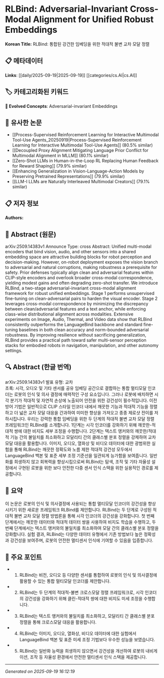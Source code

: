 
# RLBind: Adversarial-Invariant Cross-Modal Alignment for Unified Robust Embeddings

**Korean Title:** RLBind: 통합된 강건한 임베딩을 위한 적대적 불변 교차 모달 정렬

## 📋 메타데이터

**Links**: [[daily/2025-09-19|2025-09-19]] [[categories/cs.AI|cs.AI]]

## 🏷️ 카테고리화된 키워드
**🚀 Evolved Concepts**: Adversarial-invariant Embeddings

## 🔗 유사한 논문
- [[Process-Supervised Reinforcement Learning for Interactive Multimodal Tool-Use Agents_20250919|Process-Supervised Reinforcement Learning for Interactive Multimodal Tool-Use Agents]] (80.5% similar)
- [[Decoupled Proxy Alignment Mitigating Language Prior Conflict for Multimodal Alignment in MLLM]] (80.1% similar)
- [[Zero-Shot LLMs in Human-in-the-Loop RL Replacing Human Feedback for Reward Shaping]] (79.9% similar)
- [[Enhancing Generalization in Vision-Language-Action Models by Preserving Pretrained Representations]] (79.9% similar)
- [[LLM-I LLMs are Naturally Interleaved Multimodal Creators]] (79.1% similar)

## 📋 저자 정보

**Authors:** 

## 📄 Abstract (원문)

arXiv:2509.14383v1 Announce Type: cross 
Abstract: Unified multi-modal encoders that bind vision, audio, and other sensors into a shared embedding space are attractive building blocks for robot perception and decision-making. However, on-robot deployment exposes the vision branch to adversarial and natural corruptions, making robustness a prerequisite for safety. Prior defenses typically align clean and adversarial features within CLIP-style encoders and overlook broader cross-modal correspondence, yielding modest gains and often degrading zero-shot transfer. We introduce RLBind, a two-stage adversarial-invariant cross-modal alignment framework for robust unified embeddings. Stage 1 performs unsupervised fine-tuning on clean-adversarial pairs to harden the visual encoder. Stage 2 leverages cross-modal correspondence by minimizing the discrepancy between clean/adversarial features and a text anchor, while enforcing class-wise distributional alignment across modalities. Extensive experiments on Image, Audio, Thermal, and Video data show that RLBind consistently outperforms the LanguageBind backbone and standard fine-tuning baselines in both clean accuracy and norm-bounded adversarial robustness. By improving resilience without sacrificing generalization, RLBind provides a practical path toward safer multi-sensor perception stacks for embodied robots in navigation, manipulation, and other autonomy settings.

## 🔍 Abstract (한글 번역)

arXiv:2509.14383v1 발표 유형: 교차  
초록: 시각, 오디오 및 기타 센서를 공유 임베딩 공간으로 결합하는 통합 멀티모달 인코더는 로봇의 인식 및 의사 결정에 매력적인 구성 요소입니다. 그러나 로봇에 배치하면 시각 분기가 적대적 및 자연적 손상에 노출되어 안전을 위한 강건성이 필수적입니다. 이전 방어 기법은 일반적으로 CLIP 스타일 인코더 내에서 깨끗한 기능과 적대적 기능을 정렬하고 더 넓은 교차 모달 대응을 간과하여 미미한 향상을 가져오고 종종 제로샷 전이를 저하시킵니다. 우리는 강력한 통합 임베딩을 위한 두 단계의 적대적 불변 교차 모달 정렬 프레임워크인 RLBind를 소개합니다. 1단계는 시각 인코더를 강화하기 위해 깨끗한-적대적 쌍에 대한 비지도 세부 조정을 수행합니다. 2단계는 텍스트 앵커와의 깨끗한/적대적 기능 간의 불일치를 최소화하고 모달리티 간의 클래스별 분포 정렬을 강제하여 교차 모달 대응을 활용합니다. 이미지, 오디오, 열화상 및 비디오 데이터에 대한 광범위한 실험을 통해 RLBind는 깨끗한 정확도와 노름 제한 적대적 강건성 모두에서 LanguageBind 백본 및 표준 세부 조정 기준선을 일관되게 능가함을 보여줍니다. 일반화를 희생하지 않고 회복력을 향상시킴으로써 RLBind는 탐색, 조작 및 기타 자율성 설정에서 구현된 로봇을 위한 보다 안전한 다중 센서 인식 스택을 위한 실용적인 경로를 제공합니다.

## 📝 요약

이 논문은 로봇의 인식 및 의사결정에 사용되는 통합 멀티모달 인코더의 강건성을 향상시키기 위한 새로운 프레임워크 RLBind를 제안합니다. RLBind는 두 단계로 구성된 적대적 불변 교차 모달 정렬 방법론을 통해 시각 인코더의 강건성을 강화합니다. 첫 번째 단계에서는 깨끗한 데이터와 적대적 데이터 쌍을 사용하여 비지도 학습을 수행하고, 두 번째 단계에서는 텍스트 앵커와의 불일치를 최소화하여 모달 간의 클래스별 분포 정렬을 강화합니다. 실험 결과, RLBind는 다양한 데이터 유형에서 기존 방법보다 높은 정확성과 강건성을 보여주며, 로봇의 안전한 멀티센서 인식에 기여할 수 있음을 입증합니다.

## 🎯 주요 포인트

- 1. RLBind는 비전, 오디오 등 다양한 센서를 통합하여 로봇의 인식 및 의사결정에 활용할 수 있는 통합 멀티모달 인코더를 제안합니다.

- 2. RLBind는 두 단계의 적대적-불변 크로스모달 정렬 프레임워크로, 시각 인코더의 강건성을 강화하기 위해 클린-적대적 쌍에 대한 비지도 미세 조정을 수행합니다.

- 3. RLBind는 텍스트 앵커와의 불일치를 최소화하고, 모달리티 간 클래스별 분포 정렬을 통해 크로스모달 대응을 활용합니다.

- 4. RLBind는 이미지, 오디오, 열화상, 비디오 데이터에 대한 실험에서 LanguageBind 백본 및 표준 미세 조정 기법보다 우수한 성능을 보였습니다.

- 5. RLBind는 일반화 능력을 희생하지 않으면서 강건성을 개선하여 로봇의 내비게이션, 조작 등 자율성 환경에서 안전한 멀티센서 인식 스택을 제공합니다.

---

*Generated on 2025-09-19 16:12:19*